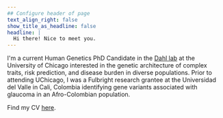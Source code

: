 ```yaml
---
## Configure header of page
text_align_right: false
show_title_as_headline: false
headline: |
  Hi there! Nice to meet you.
---
```


<!-- this is a subheadline -->
I'm a current Human Genetics PhD Candidate in the [Dahl lab](https://sites.google.com/view/andywdahl/home?authuser=0) at the University of Chicago interested in the genetic architecture of complex traits, risk prediction, and disease burden in diverse populations. Prior to attending UChicago, I was a Fulbright research grantee at the Universidad del Valle in Cali, Colombia identifying gene variants associated with glaucoma in an Afro-Colombian population. 

Find my CV [here](https://drive.google.com/file/d/1riBNqqqTcHGsiqh9nuvN82GHcP-J7st3/view?usp=sharing).


